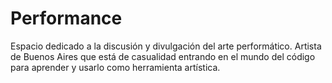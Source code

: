 # Performance
Espacio dedicado a la discusión y divulgación del arte performático. 
Artista de Buenos Aires que está de casualidad entrando en el mundo del código para aprender y usarlo como herramienta artística. 

